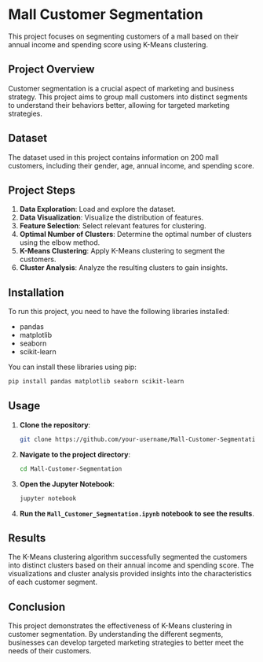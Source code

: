# Mall Customer Segmentation

This project focuses on segmenting customers of a mall based on their annual income and spending score using K-Means clustering.

## Project Overview

Customer segmentation is a crucial aspect of marketing and business strategy. This project aims to group mall customers into distinct segments to understand their behaviors better, allowing for targeted marketing strategies.

## Dataset

The dataset used in this project contains information on 200 mall customers, including their gender, age, annual income, and spending score.

## Project Steps

1. **Data Exploration**: Load and explore the dataset.
2. **Data Visualization**: Visualize the distribution of features.
3. **Feature Selection**: Select relevant features for clustering.
4. **Optimal Number of Clusters**: Determine the optimal number of clusters using the elbow method.
5. **K-Means Clustering**: Apply K-Means clustering to segment the customers.
6. **Cluster Analysis**: Analyze the resulting clusters to gain insights.

## Installation

To run this project, you need to have the following libraries installed:

- pandas
- matplotlib
- seaborn
- scikit-learn

You can install these libraries using pip:

```bash
pip install pandas matplotlib seaborn scikit-learn
```

## Usage

1. **Clone the repository**:

    ```bash
    git clone https://github.com/your-username/Mall-Customer-Segmentation.git
    ```

2. **Navigate to the project directory**:

    ```bash
    cd Mall-Customer-Segmentation
    ```

3. **Open the Jupyter Notebook**:

    ```bash
    jupyter notebook
    ```

4. **Run the `Mall_Customer_Segmentation.ipynb` notebook to see the results**.

## Results

The K-Means clustering algorithm successfully segmented the customers into distinct clusters based on their annual income and spending score. The visualizations and cluster analysis provided insights into the characteristics of each customer segment.

## Conclusion

This project demonstrates the effectiveness of K-Means clustering in customer segmentation. By understanding the different segments, businesses can develop targeted marketing strategies to better meet the needs of their customers.
